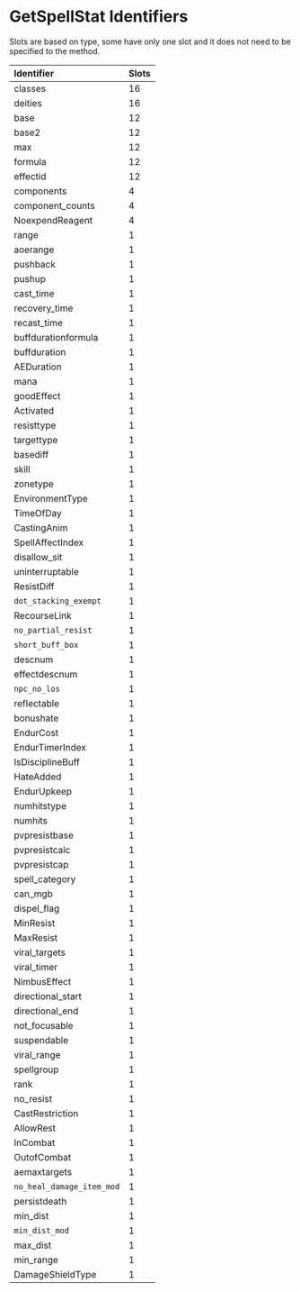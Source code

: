 # GetSpellStat Identifiers

Slots are based on type, some have only one slot and it does not need to be specified to the method.

| Identifier | Slots |
| :--- | :--- |
| classes | 16 |
| deities | 16 |
| base | 12 |
| base2 | 12 |
| max | 12 |
| formula | 12 |
| effectid | 12 |
| components | 4 |
| component_counts | 4 |
| NoexpendReagent | 4 |
| range | 1 |
| aoerange | 1 |
| pushback | 1 |
| pushup | 1 |
| cast_time | 1 |
| recovery_time | 1 |
| recast_time | 1 |
| buffdurationformula | 1 |
| buffduration | 1 |
| AEDuration | 1 |
| mana | 1 |
| goodEffect | 1 |
| Activated | 1 |
| resisttype | 1 |
| targettype | 1 |
| basediff | 1 |
| skill | 1 |
| zonetype | 1 |
| EnvironmentType | 1 |
| TimeOfDay | 1 |
| CastingAnim | 1 |
| SpellAffectIndex | 1 |
| disallow_sit | 1 |
| uninterruptable | 1 |
| ResistDiff | 1 |
| `dot_stacking_exempt` | 1 |
| RecourseLink | 1 |
| `no_partial_resist` | 1 |
| `short_buff_box` | 1 |
| descnum | 1 |
| effectdescnum | 1 |
| `npc_no_los` | 1 |
| reflectable | 1 |
| bonushate | 1 |
| EndurCost | 1 |
| EndurTimerIndex | 1 |
| IsDisciplineBuff | 1 |
| HateAdded | 1 |
| EndurUpkeep | 1 |
| numhitstype | 1 |
| numhits | 1 |
| pvpresistbase | 1 |
| pvpresistcalc | 1 |
| pvpresistcap | 1 |
| spell_category | 1 |
| can_mgb | 1 |
| dispel_flag | 1 |
| MinResist | 1 |
| MaxResist | 1 |
| viral_targets | 1 |
| viral_timer | 1 |
| NimbusEffect | 1 |
| directional_start | 1 |
| directional_end | 1 |
| not_focusable | 1 |
| suspendable | 1 |
| viral_range | 1 |
| spellgroup | 1 |
| rank | 1 |
| no_resist | 1 |
| CastRestriction | 1 |
| AllowRest | 1 |
| InCombat | 1 |
| OutofCombat | 1 |
| aemaxtargets | 1 |
| `no_heal_damage_item_mod` | 1 |
| persistdeath | 1 |
| min_dist | 1 |
| `min_dist_mod` | 1 |
| max_dist | 1 |
| min_range | 1 |
| DamageShieldType | 1 |

